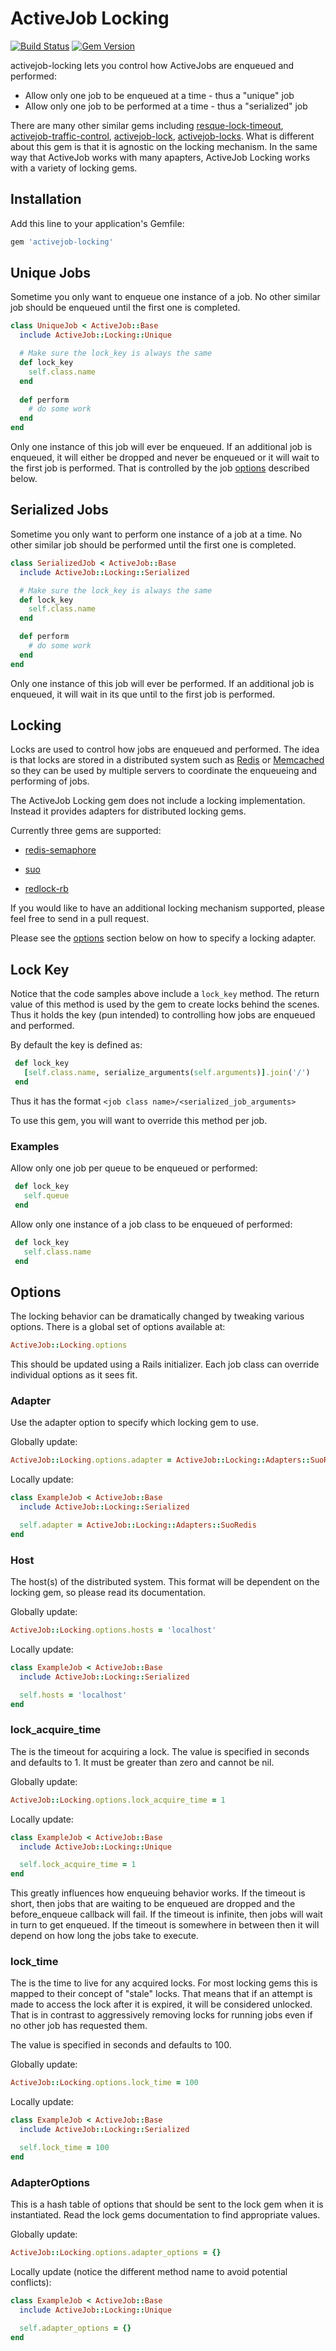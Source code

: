 ActiveJob Locking
===================

[![Build Status](https://secure.travis-ci.org/lantins/activejob-locking.png?branch=master)](http://travis-ci.org/cfis/activejob-locking)
[![Gem Version](https://badge.fury.io/rb/activejob-locking.png)](http://badge.fury.io/rb/activejob-locking)

activejob-locking lets you control how ActiveJobs are enqueued and performed:

* Allow only one job to be enqueued at a time - thus a "unique" job
* Allow only one job to be performed at a time - thus a "serialized" job

There are many other similar gems including [resque-lock-timeout](https://github.com/lantins/resque-lock-timeout),
[activejob-traffic-control](https://github.com/nickelser/activejob-traffic_control), [activejob-lock](https://github.com/idolweb/activejob-lock),
[activejob-locks](https://github.com/erickrause/activejob-locks).  What is different about this gem is that it
is agnostic on the locking mechanism.  In the same way that ActiveJob works with many apapters, ActiveJob Locking 
works with a variety of locking gems.
 
Installation
------------

Add this line to your application's Gemfile:

```ruby
gem 'activejob-locking'
```

Unique Jobs
------------
Sometime you only want to enqueue one instance of a job.  No other similar job should be enqueued until the first one 
is completed. 

```ruby
class UniqueJob < ActiveJob::Base
  include ActiveJob::Locking::Unique

  # Make sure the lock_key is always the same
  def lock_key
    self.class.name
  end
 
  def perform
    # do some work
  end
end
```
Only one instance of this job will ever be enqueued.  If an additional job is enqueued, it will either be dropped and
never be enqueued or it will wait to the first job is performed.  That is controlled by the job
[options](##options) described below.


Serialized Jobs
------------
Sometime you only want to perform one instance of a job at a time.  No other similar job should be performed until the first one 
is completed. 

```ruby
class SerializedJob < ActiveJob::Base
  include ActiveJob::Locking::Serialized

  # Make sure the lock_key is always the same
  def lock_key
    self.class.name
  end

  def perform
    # do some work
  end
end
```
Only one instance of this job will ever be performed.  If an additional job is enqueued, it will wait in its que until
to the first job is performed. 

Locking
------------
Locks are used to control how jobs are enqueued and performed. The idea is that locks are stored in a distributed
system such as [Redis](https://redis.io/) or [Memcached](https://memcached.org/) so they can be used by
multiple servers to coordinate the enqueueing and performing of jobs.

The ActiveJob Locking gem does not include a locking implementation. Instead it provides adapters for
distributed locking gems. 

Currently three gems are supported:

* [redis-semaphore](https://github.com/dv/redis-semaphore) 

* [suo](https://github.com/nickelser/suo)

* [redlock-rb](https://github.com/leandromoreira/redlock-rb)

If you would like to have an additional locking mechanism supported, please feel free to send in a pull request.

Please see the [options](##options) section below on how to specify a locking adapter.


Lock Key
---------

Notice that the code samples above include a `lock_key` method. The return value of this method is used by the
gem to create locks behind the scenes.  Thus it holds the key (pun intended) to controlling how jobs are enqueued
and performed.

By default the key is defined as:

```ruby
 def lock_key
   [self.class.name, serialize_arguments(self.arguments)].join('/')
 end 
```
Thus it has the format `<job class name>/<serialized_job_arguments>`

To use this gem, you will want to override this method per job.
  
### Examples

Allow only one job per queue to be enqueued or performed: 
  
```ruby
 def lock_key
   self.queue
 end 
```

Allow only one instance of a job class to be enqueued of performed:  
  
```ruby
 def lock_key
   self.class.name
 end 
```

Options
-------
The locking behavior can be dramatically changed by tweaking various options. There is a global set of options
available at:

```ruby
ActiveJob::Locking.options
```
This should be updated using a Rails initializer.  Each job class can override individual options as it sees fit.

### Adapter

Use the adapter option to specify which locking gem to use.  

Globally update:

```ruby
ActiveJob::Locking.options.adapter = ActiveJob::Locking::Adapters::SuoRedis
```
Locally update:

```ruby
class ExampleJob < ActiveJob::Base
  include ActiveJob::Locking::Serialized

  self.adapter = ActiveJob::Locking::Adapters::SuoRedis
end
```

### Host

The host(s) of the distributed system. This format will be dependent on the locking gem, so please read its 
documentation.  

Globally update:

```ruby
ActiveJob::Locking.options.hosts = 'localhost'
```
Locally update:

```ruby
class ExampleJob < ActiveJob::Base
  include ActiveJob::Locking::Serialized

  self.hosts = 'localhost'
end
```

### lock_acquire_time

The is the timeout for acquiring a lock.  The value is specified in seconds and defaults to 1. It must
be greater than zero and cannot be nil.

Globally update:

```ruby
ActiveJob::Locking.options.lock_acquire_time = 1
```
Locally update:

```ruby
class ExampleJob < ActiveJob::Base
  include ActiveJob::Locking::Unique

  self.lock_acquire_time = 1
end
```
This greatly influences how enqueuing behavior works.  If the timeout is short, then jobs that are waiting to
be enqueued are dropped and the before_enqueue callback will fail. If the timeout is infinite, then jobs will wait 
in turn to get enqueued.  If the timeout is somewhere in between then it will depend on how long the jobs
take to execute.

### lock_time

The is the time to live for any acquired locks.  For most locking gems this is mapped to their concept of "stale" locks.
That means that if an attempt is made to access the lock after it is expired, it will be considered unlocked.  That is in
contrast to aggressively removing locks for running jobs even if no other job has requested them.

The value is specified in seconds and defaults to 100.

Globally update:

```ruby
ActiveJob::Locking.options.lock_time = 100
```
Locally update:

```ruby
class ExampleJob < ActiveJob::Base
  include ActiveJob::Locking::Serialized

  self.lock_time = 100
end
```


### AdapterOptions

This is a hash table of options that should be sent to the lock gem when it is instantiated. Read the lock 
gems documentation to find appropriate values.

Globally update:

```ruby
ActiveJob::Locking.options.adapter_options = {}
```
Locally update (notice the different method name to avoid potential conflicts):

```ruby
class ExampleJob < ActiveJob::Base
  include ActiveJob::Locking::Unique

  self.adapter_options = {}
end
```

